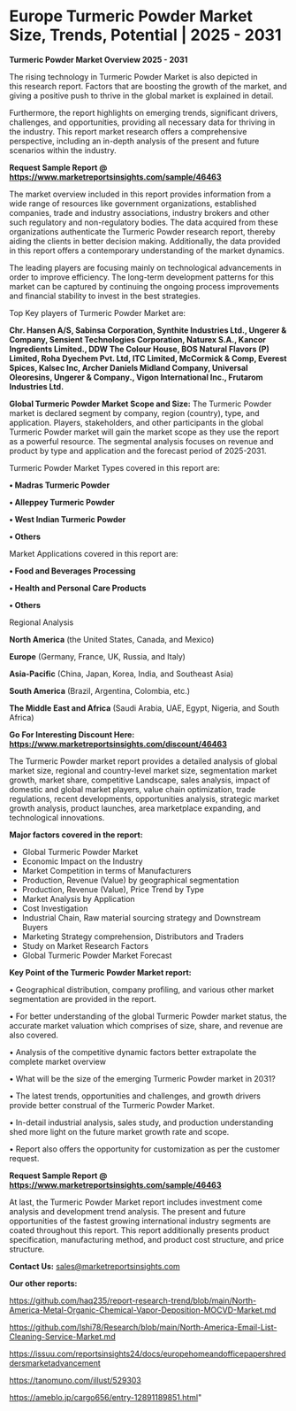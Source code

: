 # Europe Turmeric Powder Market Size, Trends, Potential | 2025 - 2031

<Strong> Turmeric Powder Market Overview 2025 - 2031</strong>

The rising technology in Turmeric Powder Market is also depicted in this research report. Factors that are boosting the growth of the market, and giving a positive push to thrive in the global market is explained in detail.

Furthermore, the report highlights on emerging trends, significant drivers, challenges, and opportunities, providing all necessary data for thriving in the industry. This report market research offers a comprehensive perspective, including an in-depth analysis of the present and future scenarios within the industry.

<strong>Request Sample Report @ <a href=https://www.marketreportsinsights.com/sample/46463>https://www.marketreportsinsights.com/sample/46463</a></strong>

The market overview included in this report provides information from a wide range of resources like government organizations, established companies, trade and industry associations, industry brokers and other such regulatory and non-regulatory bodies. The data acquired from these organizations authenticate the Turmeric Powder research report, thereby aiding the clients in better decision making. Additionally, the data provided in this report offers a contemporary understanding of the market dynamics.

The leading players are focusing mainly on technological advancements in order to improve efficiency. The long-term development patterns for this market can be captured by continuing the ongoing process improvements and financial stability to invest in the best strategies.

Top Key players of Turmeric Powder Market are:

<strong>Chr. Hansen A/S, Sabinsa Corporation, Synthite Industries Ltd., Ungerer & Company, Sensient Technologies Corporation, Naturex S.A., Kancor Ingredients Limited., DDW The Colour House, BOS Natural Flavors (P) Limited, Roha Dyechem Pvt. Ltd, ITC Limited, McCormick & Comp, Everest Spices, Kalsec Inc, Archer Daniels Midland Company, Universal Oleoresins, Ungerer & Company., Vigon International Inc., Frutarom Industries Ltd.</strong>

<strong><b>Global Turmeric Powder Market Scope and Size:</b></strong>
The Turmeric Powder market is declared segment by company, region (country), type, and application. Players, stakeholders, and other participants in the global Turmeric Powder market will gain the market scope as they use the report as a powerful resource. The segmental analysis focuses on revenue and product by type and application and the forecast period of 2025-2031.

Turmeric Powder Market Types covered in this report are:

<strong>•  Madras Turmeric Powder

•  Alleppey Turmeric Powder

•  West Indian Turmeric Powder

•  Others</strong>

Market Applications covered in this report are:

<strong>•  Food and Beverages Processing

•  Health and Personal Care Products

•  Others</strong> 

Regional Analysis

<strong>North America</strong> (the United States, Canada, and Mexico)

<strong>Europe</strong> (Germany, France, UK, Russia, and Italy)

<strong>Asia-Pacific</strong> (China, Japan, Korea, India, and Southeast Asia)

<strong>South America</strong> (Brazil, Argentina, Colombia, etc.)

<strong>The Middle East and Africa</strong> (Saudi Arabia, UAE, Egypt, Nigeria, and South Africa)

<strong>Go For Interesting Discount Here: <a href=https://www.marketreportsinsights.com/discount/46463>https://www.marketreportsinsights.com/discount/46463</a></strong>

The Turmeric Powder market report provides a detailed analysis of global market size, regional and country-level market size, segmentation market growth, market share, competitive Landscape, sales analysis, impact of domestic and global market players, value chain optimization, trade regulations, recent developments, opportunities analysis, strategic market growth analysis, product launches, area marketplace expanding, and technological innovations.

<strong><b>Major factors covered in the report:</b></strong>
<ul>
  <li>Global Turmeric Powder Market </li>
  <li>Economic Impact on the Industry</li>
  <li>Market Competition in terms of Manufacturers</li>
  <li>Production, Revenue (Value) by geographical segmentation</li>
  <li>Production, Revenue (Value), Price Trend by Type</li>
  <li>Market Analysis by Application</li>
  <li>Cost Investigation</li>
  <li>Industrial Chain, Raw material sourcing strategy and Downstream Buyers</li>
  <li>Marketing Strategy comprehension, Distributors and Traders</li>
  <li>Study on Market Research Factors</li>
  <li>Global Turmeric Powder Market Forecast</li>
</ul>

<strong><b>Key Point of the Turmeric Powder Market report:</b></strong>

• Geographical distribution, company profiling, and various other market segmentation are provided in the report.

• For better understanding of the global Turmeric Powder market status, the accurate market valuation which comprises of size, share, and revenue are also covered.

• Analysis of the competitive dynamic factors better extrapolate the complete market overview

• What will be the size of the emerging Turmeric Powder market in 2031?

• The latest trends, opportunities and challenges, and growth drivers provide better construal of the Turmeric Powder Market.

• In-detail industrial analysis, sales study, and production understanding shed more light on the future market growth rate and scope.

• Report also offers the opportunity for customization as per the customer request.

<strong>Request Sample Report @ <a href=https://www.marketreportsinsights.com/sample/46463>https://www.marketreportsinsights.com/sample/46463</a></strong>

At last, the Turmeric Powder Market report includes investment come analysis and development trend analysis. The present and future opportunities of the fastest growing international industry segments are coated throughout this report. This report additionally presents product specification, manufacturing method, and product cost structure, and price structure.

<strong>Contact Us:</strong>
sales@marketreportsinsights.com

<strong>Our other reports:</strong>

<a href=https://github.com/haq235/report-research-trend/blob/main/North-America-Metal-Organic-Chemical-Vapor-Deposition-MOCVD-Market.md>https://github.com/haq235/report-research-trend/blob/main/North-America-Metal-Organic-Chemical-Vapor-Deposition-MOCVD-Market.md</a>

<a href=https://github.com/Ishi78/Research/blob/main/North-America-Email-List-Cleaning-Service-Market.md>https://github.com/Ishi78/Research/blob/main/North-America-Email-List-Cleaning-Service-Market.md</a>

<a href=https://issuu.com/reportsinsights24/docs/europehomeandofficepapershreddersmarketadvancement>https://issuu.com/reportsinsights24/docs/europehomeandofficepapershreddersmarketadvancement</a>

<a href=https://tanomuno.com/illust/529303>https://tanomuno.com/illust/529303</a>

<a href=https://ameblo.jp/cargo656/entry-12891189851.html>https://ameblo.jp/cargo656/entry-12891189851.html</a>"
